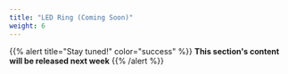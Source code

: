 ```yaml
---
title: "LED Ring (Coming Soon)"
weight: 6
---
```


{{% alert title="Stay tuned!" color="success" %}}
**This section's content will be released next week**
{{% /alert %}}
